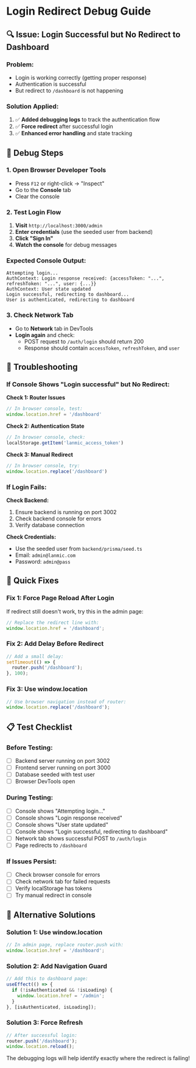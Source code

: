 # Login Redirect Debug Guide

## 🔍 Issue: Login Successful but No Redirect to Dashboard

### **Problem:**
- Login is working correctly (getting proper response)
- Authentication is successful
- But redirect to `/dashboard` is not happening

### **Solution Applied:**
1. ✅ **Added debugging logs** to track the authentication flow
2. ✅ **Force redirect** after successful login
3. ✅ **Enhanced error handling** and state tracking

## 🧪 Debug Steps

### **1. Open Browser Developer Tools**
- Press `F12` or right-click → "Inspect"
- Go to the **Console** tab
- Clear the console

### **2. Test Login Flow**
1. **Visit** `http://localhost:3000/admin`
2. **Enter credentials** (use the seeded user from backend)
3. **Click "Sign In"**
4. **Watch the console** for debug messages

### **Expected Console Output:**
```
Attempting login...
AuthContext: Login response received: {accessToken: "...", refreshToken: "...", user: {...}}
AuthContext: User state updated
Login successful, redirecting to dashboard...
User is authenticated, redirecting to dashboard
```

### **3. Check Network Tab**
- Go to **Network** tab in DevTools
- **Login again** and check:
  - POST request to `/auth/login` should return 200
  - Response should contain `accessToken`, `refreshToken`, and `user`

## 🔧 Troubleshooting

### **If Console Shows "Login successful" but No Redirect:**

**Check 1: Router Issues**
```javascript
// In browser console, test:
window.location.href = '/dashboard'
```

**Check 2: Authentication State**
```javascript
// In browser console, check:
localStorage.getItem('lanmic_access_token')
```

**Check 3: Manual Redirect**
```javascript
// In browser console, try:
window.location.replace('/dashboard')
```

### **If Login Fails:**

**Check Backend:**
1. Ensure backend is running on port 3002
2. Check backend console for errors
3. Verify database connection

**Check Credentials:**
- Use the seeded user from `backend/prisma/seed.ts`
- Email: `admin@lanmic.com`
- Password: `admin@pass`

## 🎯 Quick Fixes

### **Fix 1: Force Page Reload After Login**
If redirect still doesn't work, try this in the admin page:

```typescript
// Replace the redirect line with:
window.location.href = '/dashboard';
```

### **Fix 2: Add Delay Before Redirect**
```typescript
// Add a small delay:
setTimeout(() => {
  router.push('/dashboard');
}, 100);
```

### **Fix 3: Use window.location**
```typescript
// Use browser navigation instead of router:
window.location.replace('/dashboard');
```

## 📋 Test Checklist

### **Before Testing:**
- [ ] Backend server running on port 3002
- [ ] Frontend server running on port 3000
- [ ] Database seeded with test user
- [ ] Browser DevTools open

### **During Testing:**
- [ ] Console shows "Attempting login..."
- [ ] Console shows "Login response received"
- [ ] Console shows "User state updated"
- [ ] Console shows "Login successful, redirecting to dashboard"
- [ ] Network tab shows successful POST to `/auth/login`
- [ ] Page redirects to `/dashboard`

### **If Issues Persist:**
- [ ] Check browser console for errors
- [ ] Check network tab for failed requests
- [ ] Verify localStorage has tokens
- [ ] Try manual redirect in console

## 🚀 Alternative Solutions

### **Solution 1: Use window.location**
```typescript
// In admin page, replace router.push with:
window.location.href = '/dashboard';
```

### **Solution 2: Add Navigation Guard**
```typescript
// Add this to dashboard page:
useEffect(() => {
  if (!isAuthenticated && !isLoading) {
    window.location.href = '/admin';
  }
}, [isAuthenticated, isLoading]);
```

### **Solution 3: Force Refresh**
```typescript
// After successful login:
router.push('/dashboard');
window.location.reload();
```

The debugging logs will help identify exactly where the redirect is failing!
